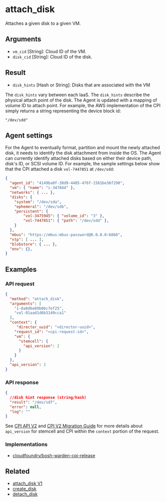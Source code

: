 # attach_disk

Attaches a given disk to a given VM.

## Arguments

 * `vm_cid` [String]: Cloud ID of the VM.
 * `disk_cid` [String]: Cloud ID of the disk.


## Result

 * `disk_hints` [Hash or String]: Disks that are associated with the VM

 The `disk_hints` vary between each IaaS. The `disk_hints` describe the physical attach point of the disk. The Agent is updated with a mapping of volume ID to attach point.
 For example, the AWS implementation of the CPI simply returns a string representing the device block id:

 `"/dev/sdd"`


## Agent settings

For the Agent to eventually format, partition and mount the newly attached disk, it needs to identify the disk attachment from inside the OS. The Agent can currently identify attached disks based on either their device path, disk's ID, or SCSI volume ID. For example, the sample settings below show that the CPI attached a disk `vol-7447851` at `/dev/sdd`:

```json
{
  "agent_id": "4149ba0f-38d9-4485-476f-1581be36f290",
  "vm": { "name": "i-347844" },
  "networks": { ... },
  "disks": {
  	"system": "/dev/sda",
  	"ephemeral": "/dev/sdb",
  	"persistent": {
  		"vol-3475945": { "volume_id": "3" },
  		"vol-7447851": { "path": "/dev/sdd" },
  	}
  },
  "mbus": "https://mbus:mbus-password@0.0.0.0:6868",
  "ntp": [ ... ],
  "blobstore": { ... },
  "env": {},
}
```

## Examples

### API request

```json
{
  "method": "attach_disk",
  "arguments": [
    "i-0a8d6e89b06c7ef25",
    "vol-01aad1d6b3149cca1"
  ],
  "context": {
	 "director_uuid": "<director-uuid>",
    "request_id": "<cpi-request-id>",
    "vm": {
      "stemcell": {
        "api_version": 2
      }
    }
  },
  "api_version": 2
}
```

### API response

```json
{
  //disk hint response (string/hash)
  "result": "/dev/sdf",
  "error": null,
  "log": ""
}
```

See [CPI API V2](../cpi-api-v2.md) and [CPI V2 Migration Guide](../cpi-api-v2-migration-guide.md) for more details about `api_version` for stemcell and CPI within the `context` portion of the request.


### Implementations

 * [cloudfoundry/bosh-warden-cpi-release](https://github.com/cloudfoundry/bosh-warden-cpi-release/blob/master/src/bosh-warden-cpi/action/attach_disk.go)


## Related

 * [attach_disk V1](../cpi-api-v1-method/attach-disk.md)
 * [create_disk](create-disk.md)
 * [detach_disk](detach-disk.md)
